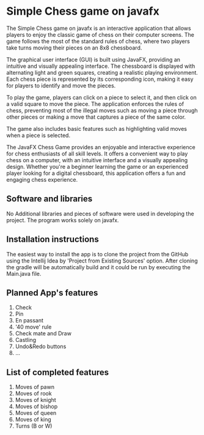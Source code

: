 # Simple Chess game on javafx

The Simple Chess game on javafx is an interactive application that allows players to enjoy the classic game
of chess on their computer screens. The game follows the most of the standard rules of chess, where two 
players take turns moving their pieces on an 8x8 chessboard.

The graphical user interface (GUI) is built using JavaFX, providing an intuitive and visually appealing 
interface. The chessboard is displayed with alternating light and green squares, creating a realistic 
playing environment. Each chess piece is represented by its corresponding icon, making it easy for players 
to identify and move the pieces.

To play the game, players can click on a piece to select it, and then click on a valid square to move 
the piece. The application enforces the rules of chess, preventing most of the illegal moves such as moving 
a piece through other pieces or making a move that captures a piece of the same color.

The game also includes basic features such as highlighting valid moves when a piece is selected.

The JavaFX Chess Game provides an enjoyable and interactive experience for chess enthusiasts of all skill 
levels. It offers a convenient way to play chess on a computer, with an intuitive interface and a 
visually appealing design. Whether you're a beginner learning the game or an experienced player looking 
for a digital chessboard, this application offers a fun and engaging chess experience.

## Software and libraries

No Additional libraries and pieces of software were used in developing the project. The program works solely on javafx.

## Installation instructions

The easiest way to install the app is to clone the project from the GitHub using the Intellij Idea
by 'Project from Existing Sources' option. After cloning the gradle will be automatically build and 
it could be run by executing the Main.java file.

## Planned App's features

1. Check
2. Pin
3. En passant
4. '40 move' rule
5. Check mate and Draw
6. Castling
7. Undo&Redo buttons
8. ...

## List of completed features

1. Moves of pawn
2. Moves of rook
3. Moves of knight
4. Moves of bishop
5. Moves of queen
6. Moves of king
7. Turns (B or W)